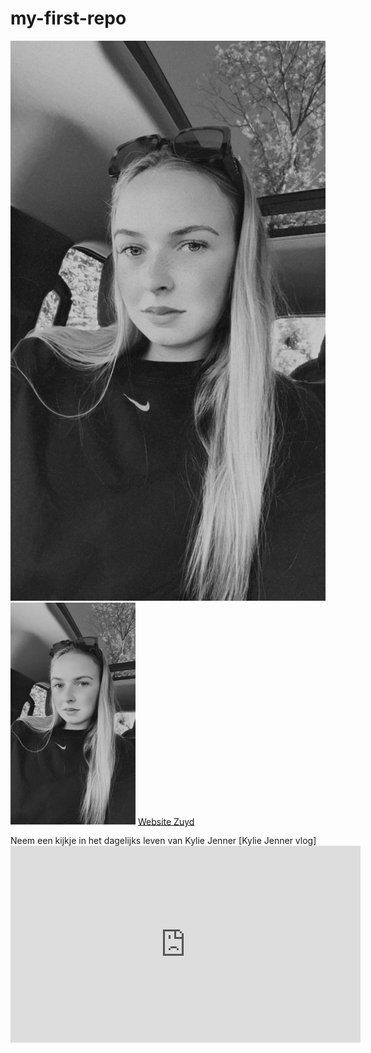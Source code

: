 # my-first-repo
![Foto van Fee Baggen](IMG_8803.JPG)
<img src="IMG_8803.JPG" alt="Foto van Fee Baggen" width="200">
[Website Zuyd](https://www.zuyd.nl/)

Neem een kijkje in het dagelijks leven van Kylie Jenner 
[Kylie Jenner vlog]<iframe width="560" height="315" src="https://www.youtube.com/embed/HhM0BYCHL00?si=5vZL3MOPa97QebWZ" title="YouTube video player" frameborder="0" allow="accelerometer; autoplay; clipboard-write; encrypted-media; gyroscope; picture-in-picture; web-share" referrerpolicy="strict-origin-when-cross-origin" allowfullscreen></iframe> 
